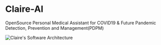 # Claire-AI
OpenSource Personal Medical Assistant for COVID19 & Future Pandemic Detection, Prevention and Management(PDPM)


![Claire's Software Architecture](https://github.com/Emmanuel-Ezenwere/Claire-AI/blob/master/Claire's%20Architecture%20sketch.png?raw=true)
